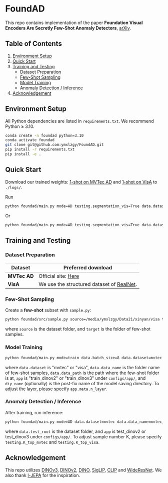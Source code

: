 
# FoundAD

This repo contains implementation of the paper **Foundation Visual Encoders Are Secretly Few-Shot Anomaly Detectors**, [arXiv]().

## Table of Contents
1. [Environment Setup](#environment-setup)
2. [Quick Start](#quick-start)
3. [Training and Testing](#train-test)
   - [Dataset Preparation](#dataset-preparation)
   - [Few-Shot Sampling](#few-shot-sampling)
   - [Model Training](#model-training)
   - [Anomaly Detection / Inference](#anomaly-detection--inference)
4. [Acknowledgement](#acknowledgement)
   

## Environment Setup

All Python dependencies are listed in `requirements.txt`. We recommend Python ≥ 3.10.

```bash
conda create -n foundad python=3.10
conda activate foundad
git clone git@github.com:ymxlzgy/FoundAD.git
pip install -r requirements.txt
pip install -e .
```


## Quick Start
Download our trained weights: [<u>1-shot on MVTec AD</u>](https://www.campar.in.tum.de/public_datasets/2025_foundad/mvtec_1shot.zip) and [<u>1-shot on VisA</u>]() to `./logs/`.

Run
```bash
python foundad/main.py mode=AD testing.segmentation_vis=True data.dataset=mvtec data.data_name=mvtec_1shot data.test_root=assets/mvtec
```

Or
```bash
python foundad/main.py mode=AD testing.segmentation_vis=True data.dataset=visa data.data_name=visa_1shot data.test_root=assets/visa
```


## Training and Testing

### Dataset Preparation

| Dataset | Preferred download |
|---------|--------------------|
| **MVTec AD** | Official site: [<u>Here</u>](https://www.mvtec.com/company/research/datasets/mvtec-ad) |
| **VisA** | We use the structured dataset of [<u>RealNet</u>](https://github.com/cnulab/RealNet). |



### Few-Shot Sampling

Create a **few-shot** subset with `sample.py`:

```bash
python foundad/src/sample.py source=/media/ymxlzgy/Data21/xinyan/visa target=/media/ymxlzgy/Data21/xinyan/visa_tmp num_samples=2
```
where `source` is the dataset folder, and `target` is the folder of few-shot samples.

### Model Training

```bash
python foundad/main.py mode=train data.batch_size=8 data.dataset=mvtec data.data_name=mvtec_1shot data.data_path=/media/ymxlzgy/Data21/xinyan app=train_dinov2 diy_name=dbug
```
where `data.dataset` is "mvtec" or "visa", `data.data_name` is the folder name of few-shot samples, `data.data_path` is the path where the few-shot folder is at, `app` is "train_dinov2" or "train_dinov3" under `configs/app/`, and `diy_name` (optionally) is the post-fix name of the model saving directory. To adjust the layer, please specify `app.meta.n_layer`.

### Anomaly Detection / Inference

After training, run inference:

```bash
python foundad/main.py mode=AD data.dataset=mvtec data.data_name=mvtec_1shot diy_name=dbug data.test_root=/media/ymxlzgy/Data21/xinyan/mvtec app=test app.ckpt_step=1950
```
where `data.test_root` is the dataset folder, and `app` is test_dinov2 or test_dinov3 under `configs/app/`. To adjust sample number K, please specify `testing.K_top_mvtec` and `testing.K_top_visa`.

## Acknowledgement
This repo utilizes [DINOv3](https://github.com/facebookresearch/dinov3), [DINOv2](https://github.com/facebookresearch/dinov2), [DINO](https://github.com/facebookresearch/dino), [SigLIP](https://github.com/google-research/big_vision), [CLIP](https://github.com/openai/CLIP) and [WideResNet](https://pytorch.org/hub/pytorch_vision_wide_resnet/). We also thank [I-JEPA](https://github.com/facebookresearch/ijepa) for the inspiration.